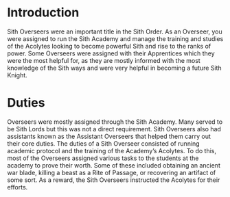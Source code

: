 # Introduction

Sith Overseers were an important title in the Sith Order.
As an Overseer, you were assigned to run the Sith Academy and manage the training and studies of the Acolytes looking to become powerful Sith and rise to the ranks of power.
Some Overseers were assigned with their Apprentices which they were the most helpful for, as they are mostly informed with the most knowledge of the Sith ways and were very helpful in becoming a future Sith Knight.

# Duties

Overseers were mostly assigned through the Sith Academy.
Many served to be Sith Lords but this was not a direct requirement.
Sith Overseers also had assistants known as the Assistant Overseers that helped them carry out their core duties.
The duties of a Sith Overseer consisted of running academic protocol and the training of the Academy’s Acolytes.
To do this, most of the Overseers assigned various tasks to the students at the academy to prove their worth.
Some of these included obtaining an ancient war blade, killing a beast as a Rite of Passage, or recovering an artifact of some sort.
As a reward, the Sith Overseers instructed the Acolytes for their efforts.
